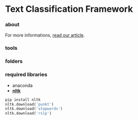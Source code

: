 # Text Classification Framework

### about

For more informations, [read our article](https://www.overleaf.com/project/5ddeb748491ee50001e6aae0).
### tools

### folders


### required libraries
- anaconda
- **[nltk](http://www.nltk.org/install.html)**
```python
pip install nltk
nltk.download('punkt')
nltk.download('stopwords')
nltk.download('rslp')
```

